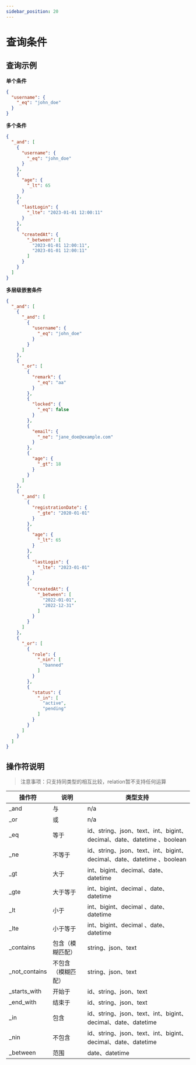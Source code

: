 ```yaml
---
sidebar_position: 20
---
```


# 查询条件

## 查询示例

**单个条件**

```json
{
  "username": {
    "_eq": "john_doe"
  }
}
```

**多个条件**

```json
{
  "_and": [
    {
      "username": {
        "_eq": "john_doe"
      }
    },
    {
      "age": {
        "_lt": 65
      }
    },
    {
      "lastLogin": {
        "_lte": "2023-01-01 12:00:11"
      }
    },
    {
      "createdAt": {
        "_between": [
          "2023-01-01 12:00:11",
          "2023-01-01 12:00:11"
        ]
      }
    }
  ]
}

```

**多层级嵌套条件**

```json
{
  "_and": [
    {
      "_and": [
        {
          "username": {
            "_eq": "john_doe"
          }
        }
      ]
    },
    {
      "_or": [
        {
          "remark": {
            "_eq": "aa"
          }
        },
        {
          "locked": {
            "_eq": false
          }
        },
        {
          "email": {
            "_ne": "jane_doe@example.com"
          }
        },
        {
          "age": {
            "_gt": 18
          }
        }
      ]
    },
    {
      "_and": [
        {
          "registrationDate": {
            "_gte": "2020-01-01"
          }
        },
        {
          "age": {
            "_lt": 65
          }
        },
        {
          "lastLogin": {
            "_lte": "2023-01-01"
          }
        },
        {
          "createdAt": {
            "_between": [
              "2022-01-01",
              "2022-12-31"
            ]
          }
        }
      ]
    },
    {
      "_or": [
        {
          "role": {
            "_nin": [
              "banned"
            ]
          }
        },
        {
          "status": {
            "_in": [
              "active",
              "pending"
            ]
          }
        }
      ]
    }
  ]
}
```

## 操作符说明

> 注意事项：只支持同类型的相互比较，relation暂不支持任何运算

| 操作符           | 说明        | 类型支持                                                          |
|---------------|-----------|---------------------------------------------------------------|
| _and          | 与         | n/a                                                           |
| _or           | 或         | n/a                                                           |
| _eq           | 等于        | id、string、json、text、int、bigint、decimal、date、datetime 、boolean |
| _ne           | 不等于       | id、string、json、text、int、bigint、decimal、date、datetime 、boolean |
| _gt           | 大于        | int、bigint、decimal、date、datetime                              |
| _gte          | 大于等于      | int、bigint、decimal  、date、datetime                            |
| _lt           | 小于        | int、bigint、decimal 、date、datetime                             |
| _lte          | 小于等于      | int、bigint、decimal 、date、datetime                             |
| _contains     | 包含（模糊匹配）  | string、json、text                                              |
| _not_contains | 不包含（模糊匹配） | string、json、text                                              |
| _starts_with  | 开始于       | id、string、json、text                                           |
| _end_with     | 结束于       | id、string、json、text                                           |
| _in           | 包含        | id、string、json、text、int、bigint、decimal、date、datetime          |
| _nin          | 不包含       | id、string、json、text、int、bigint、decimal、date、datetime          |
| _between      | 范围        | date、datetime                                                 |

